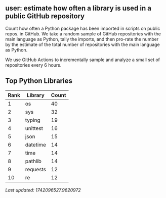 ## user: estimate how often a library is used in a public GitHub repository

Count how often a Python package has been imported in scripts on public repos. in GitHub. We take a random sample of GitHub repositories with the main language as Python, tally the imports, and then pro-rate the number by the estimate of the total number of repositories with the main language as Python. 

We use GitHub Actions to incrementally sample and analyze a small set of repositories every 6 hours. 




## Top Python Libraries

| Rank | Library | Count |
|------|---------|-------|
| 1 | os | 40 |
| 2 | sys | 32 |
| 3 | typing | 19 |
| 4 | unittest | 16 |
| 5 | json | 15 |
| 6 | datetime | 14 |
| 7 | time | 14 |
| 8 | pathlib | 14 |
| 9 | requests | 12 |
| 10 | re | 12 |

*Last updated: 1742096527.9620972*
